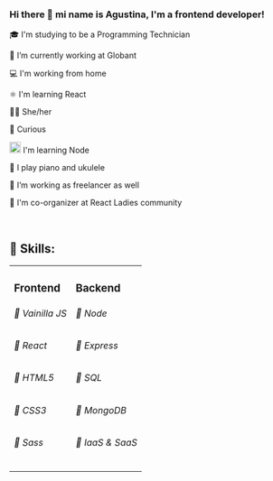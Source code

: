 ### Hi there 👋 mi name is Agustina, I'm a frontend developer!

<p> 🎓 I'm studying to be a Programming Technician </p>
<p> 🔭 I’m currently working at Globant </p>
<p> 💻 I'm working from home </p>
<p> ⚛️ I'm learning React </p>
<p> 👩🏻‍ She/her </p>
<p> 👀 Curious</p>
<p> <img src="https://midu.dev/images/tags/node.png" width="20"> I'm learning Node </p>
<p> 🎹 I play piano and ukulele</p>
<p> 🔭 I’m working as freelancer as well </p>
<p> 💼 I'm co-organizer at React Ladies community </p>
<br>
<h2>📝 Skills: </h2>
<table>
  <tr>
    <td valign="top">
      <h3>Frontend</h3>
      <h6>📕&nbsp;Vainilla JS</h6>
      <h6>📕&nbsp;React</h6>
      <h6>📕&nbsp;HTML5</h6>
      <h6>📕&nbsp;CSS3</h6>
      <h6>📕&nbsp;Sass</h6>
    </td>
    <td valign="top">
      <h3>Backend</h3>
      <h6>📓&nbsp;Node</h6>
      <h6>📓&nbsp;Express</h6>
      <h6>📓&nbsp;SQL</h6>
      <h6>📓&nbsp;MongoDB</h6>
      <h6>📓&nbsp;IaaS & SaaS</h6>
    </td>
  </tr>
</table>

<!--
**AgustinaMartinez/AgustinaMartinez** is a ✨ _special_ ✨ repository because its `README.md` (this file) appears on your GitHub profile.

Skills: ReactJs / JS / HTML / CSS / NodeJS / Express / MySQL / MongoDB

Here are some ideas to get you started:

-  ...
- 🌱 I’m currently learning ...
- 👯 I’m looking to collaborate on ...
- 🤔 I’m looking for help with ...
- 💬 Ask me about ...
- 📫 How to reach me: ...
- 👩🏻‍💻
- ⚡ Fun fact: ...

-->
